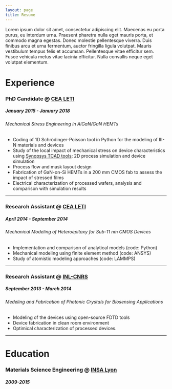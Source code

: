 ```yaml
---
layout: page
title: Resume
---
```


Lorem ipsum dolor sit amet, consectetur adipiscing elit. Maecenas eu porta purus, eu interdum urna. Praesent pharetra nulla eget mauris porta, et commodo magna egestas. Donec molestie pellentesque viverra. Duis finibus arcu et urna fermentum, auctor fringilla ligula volutpat. Mauris vestibulum tempus felis et accumsan. Pellentesque vitae efficitur sem. Fusce vehicula metus vitae lacinia efficitur. Nulla convallis neque eget volutpat elementum.

# Experience

### PhD Candidate @ [CEA LETI](http://www.leti-cea.com/)
##### January 2015 - January 2018
###### Mechanical Stress Engineering in AlGaN/GaN HEMTs

* Coding of 1D Schrödinger-Poisson tool in Python for the modeling of III-N materials and devices
* Study of the local impact of mechanical stress on device characteristics using [Synopsys TCAD tools](https://www.synopsys.com/silicon/tcad.html): 2D process simulation and device simulation
* Process flow and mask layout design
* Fabrication of GaN-on-Si HEMTs in a 200 mm CMOS fab to assess the impact of stressed films
* Electrical characterization of processed wafers, analysis and comparison with simulation results
<hr>

### Research Assistant @ [CEA LETI](http://www.leti-cea.com/)
##### April 2014 - September 2014
###### Mechanical Modeling of Heteroepitaxy for Sub-11 nm CMOS Devices

* Implementation and comparison of analytical models (code: Python)
* Mechanical modeling using finite element method (code: ANSYS)
* Study of atomistic modeling approaches (code: LAMMPS)
<hr>

### Research Assistant @ [INL-CNRS](http://inl.cnrs.fr/)
##### September 2013 - March 2014
###### Medeling and Fabrication of Photonic Crystals for Biosensing Applications

* Modeling of the devices using open-source FDTD tools
* Device fabrication in clean room environment
* Optimical characterization of processed devices.
<hr>

# Education

### Materials Science Engineering @ [INSA Lyon](https://www.insa-lyon.fr/)
##### 2009-2015




